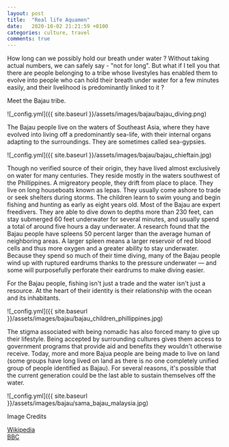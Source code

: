 ```yaml
---
layout: post
title:  "Real life Aquamen"
date:   2020-10-02 21:21:59 +0100
categories: culture, travel
comments: true
---
```


How long can we possibly hold our breath under water ? Without taking actual numbers, we can safely say - "not for long". But what if I tell you that there are people belonging to a tribe whose livestyles has enabled them to evolve into people who can hold their breath under water for a few minutes easily, and their livelihood is predominantly linked to it ?

Meet the Bajau tribe.

![_config.yml]({{ site.baseurl }}/assets/images/bajau/bajau_diving.png)

The Bajau people live on the waters of Southeast Asia, where they have evolved into living off a predominantly sea-life, with their internal organs adapting to the surroundings. They are sometimes called sea-gypsies.

![_config.yml]({{ site.baseurl }}/assets/images/bajau/bajau_chieftain.jpg)

Though no verified source of their origin, they have lived almost exclusively on water for many centuries. They reside mostly in the waters southwest of the Phillippines. A migreatory people, they drift from place to place. They live on long houseboats known as lepas. They usually come ashore to trade or seek shelters during storms. The children learn to swim young and begin fishing and hunting as early as eight years old. Most of the Bajau are expert freedivers. They are able to dive down to depths more than 230 feet, can stay submerged 60 feet underwater for several minutes, and usually spend a total of around five hours a day underwater. A research found that the Bajau people have spleens 50 percent larger than the average human of neighboring areas. A larger spleen means a larger reservoir of red blood cells and thus more oxygen and a greater ability to stay underwater. Because they spend so much of their time diving, many of the Bajau people wind up with ruptured eardrums thanks to the pressure underwater — and some will purposefully perforate their eardrums to make diving easier.

For the Bajau people, fishing isn't just a trade and the water isn't just a resource. At the heart of their identity is their relationship with the ocean and its inhabitants.

![_config.yml]({{ site.baseurl }}/assets/images/bajau/bajau_children_phillippines.jpg)


The stigma associated with being nomadic has also forced many to give up their lifestyle. Being accepted by surrounding cultures gives them access to government programs that provide aid and benefits they wouldn't otherwise receive. Today, more and more Bajua people are being made to live on land (some groups have long lived on land as there is no one completely unified group of people identified as Bajau). For several reasons, it's possible that the current generation could be the last able to sustain themselves off the water.



![_config.yml]({{ site.baseurl }}/assets/images/bajau/sama_bajau_malaysia.jpg)

Image Credits

<div>
	<a href="https://en.wikipedia.org/wiki/Sama-Bajau"> Wikipedia </a><br>
	<a href="https://www.bbc.com/news/science-environment-43823885"> BBC </a><br>
</div>
